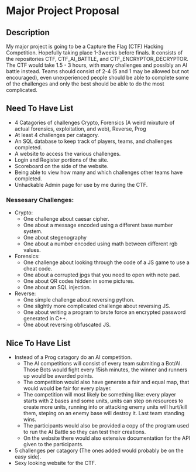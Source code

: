 # Major Project Proposal

## Description
My major project is going to be a Capture the Flag (CTF) Hacking Competition. Hopefully taking place 1-3weeks before finals.
It consists of the repositories CTF, CTF_AI_BATTLE, and CTF_ENCRYPTOR_DECRYPTOR.
The CTF would take 1.5 - 3 hours, with many challenges and possibly an AI battle instead.
Teams should consist of 2-4 (5 and 1 may be allowed but not encouraged), even unexperienced people should be able to complete
some of the challenges and only the best should be able to do the most complicated. 

## Need To Have List
 - 4 Catagories of challenges Crypto, Forensics (A weird mixuture of actual forensics, exploitation, and web), Reverse, Prog
 - At least 4 challenges per catagory.
 - An SQL database to keep track of players, teams, and challenges completed.
 - A website to access the various challenges.
 - Login and Register portions of the site.
 - Scoreboard on the side of the website.
 - Being able to view how many and which challenges other teams have completed.
 - Unhackable Admin page for use by me during the CTF.
 
### Nessesary Challenges:
 - Crypto:
   - One challenge about caesar cipher.
   - One about a message encoded using a different base number system.
   - One about stegenography
   - One about a number encoded using math between different rgb values.
 - Forensics:
   - One challenge about looking through the code of a JS game to use a cheat code.
   - One about a corrupted jpgs that you need to open with note pad.
   - One about QR codes hidden in some pictures.
   - One about an SQL injection.
 - Reverse:
   - One simple challenge about reversing python.
   - One slightly more complicated challenge about reversing JS.
   - One about writing a program to brute force an encrypted password generated in C++.
   - One about reversing obfuscated JS.
 
## Nice To Have List
 - Instead of a Prog catagory do an AI competition.
   - The AI competitions will consist of every team submiting a Bot/AI. 
   Those Bots would fight every 15ish minutes, the winner and runners up would be awarded points.
   - The competition would also have generate a fair and equal map, that would would be fair for every player.
   - The competition will most likely be something like: every player starts with 2 bases and some units, units can step on resources to
   create more units, running into or attacking enemy units will hurt/kill them, steping on an enemy base will destroy it. Last team
   standing wins.
   - The participants would also be provided a copy of the program used to run the AI Battle so they can test their creations.
   - On the website there would also extensive documentation for the API given to the participants.
 - 5 challenges per catagory (The ones added would probably be on the easy side).
 - Sexy looking website for the CTF.
